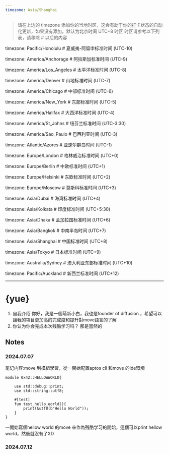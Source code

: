 ```yaml
---
timezone: Asia/Shanghai
---
```


> 请在上边的 timezone 添加你的当地时区，这会有助于你的打卡状态的自动化更新，如果没有添加，默认为北京时间 UTC+8 时区
> 时区请参考以下列表，请移除 # 以后的内容

timezone: Pacific/Honolulu # 夏威夷-阿留申标准时间 (UTC-10)

timezone: America/Anchorage # 阿拉斯加标准时间 (UTC-9)

timezone: America/Los_Angeles # 太平洋标准时间 (UTC-8)

timezone: America/Denver # 山地标准时间 (UTC-7)

timezone: America/Chicago # 中部标准时间 (UTC-6)

timezone: America/New_York # 东部标准时间 (UTC-5)

timezone: America/Halifax # 大西洋标准时间 (UTC-4)

timezone: America/St_Johns # 纽芬兰标准时间 (UTC-3:30)

timezone: America/Sao_Paulo # 巴西利亚时间 (UTC-3)

timezone: Atlantic/Azores # 亚速尔群岛时间 (UTC-1)

timezone: Europe/London # 格林威治标准时间 (UTC+0)

timezone: Europe/Berlin # 中欧标准时间 (UTC+1)

timezone: Europe/Helsinki # 东欧标准时间 (UTC+2)

timezone: Europe/Moscow # 莫斯科标准时间 (UTC+3)

timezone: Asia/Dubai # 海湾标准时间 (UTC+4)

timezone: Asia/Kolkata # 印度标准时间 (UTC+5:30)

timezone: Asia/Dhaka # 孟加拉国标准时间 (UTC+6)

timezone: Asia/Bangkok # 中南半岛时间 (UTC+7)

timezone: Asia/Shanghai # 中国标准时间 (UTC+8)

timezone: Asia/Tokyo # 日本标准时间 (UTC+9)

timezone: Australia/Sydney # 澳大利亚东部标准时间 (UTC+10)

timezone: Pacific/Auckland # 新西兰标准时间 (UTC+12)

---

# {yue}

1. 自我介绍
  你好，我是一個萌新小白，我也是founder of diffusion ，希望可以讓我的項目更加高的完成度和提升對move語言的了解
2. 你认为你会完成本次残酷学习吗？
那是當然的
## Notes

<!-- Content_START -->

### 2024.07.07

笔记内容:move 到模組學習，從一開始配置aptos cli 和move 的ide環境
```move
module 0x42::HELLOWWORLD{

    use std::debug::print;
    use std::string::utf8;

    #[test]
    fun test_hello_eorld(){
        print(&utf8(b"Hello World")); 
    }
}
````
一開始寫個hellow world 的move 來作為残酷学习的開始，這個可以print hellow world，然後就沒有了XD

### 2024.07.12

<!-- Content_END -->
